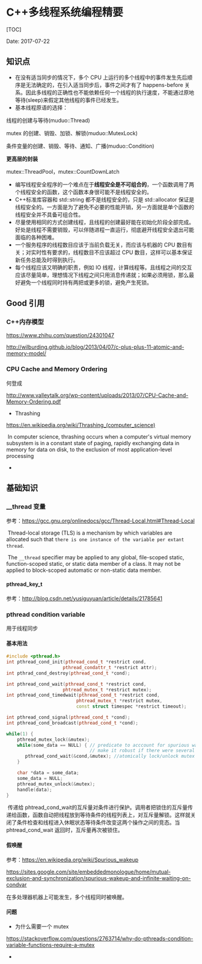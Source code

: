 # C++多线程系统编程精要

[TOC]

Date: 2017-07-22

## 知识点

* 在没有适当同步的情况下，多个 CPU 上运行的多个线程中的事件发生先后顺序是无法确定的，在引入适当同步后，事件之间才有了 happens-before 关系。因此多线程的正确性也不能依赖任何一个线程的执行速度，不能通过原地等待(sleep)来假定其他线程的事件已经发生。
* 基本线程原语的选择：

线程的创建与等待(muduo::Thread)

mutex 的创建、销毁、加锁、解锁(muduo::MutexLock)

条件变量的创建、销毁、等待、通知、广播(muduo::Condition)

**更高层的封装**

mutex::ThreadPool，mutex::CountDownLatch

* 编写线程安全程序的一个难点在于**线程安全是不可组合的**，一个函数调用了两个线程安全的函数，这个函数本身很可能不是线程安全的。
* C++标准库容器和 std::string 都不是线程安全的，只是 std::allocator 保证是线程安全的。一方面是为了避免不必要的性能开销，另一方面就是单个函数的线程安全并不具备可组合性。
* 尽量使用相同的方式创建线程，且线程的创建最好能在初始化阶段全部完成。好处是线程不需要销毁，可以伴随进程一直运行，彻底避开线程安全退出可能面临的各种困难。
* 一个服务程序的线程数目应该于当前负载无关，而应该与机器的 CPU 数目有关；对实时性有要求的，线程数目不应该超过 CPU 数目，这样可以基本保证新任务总能及时得到执行。
* 每个线程应该又明确的职责，例如 IO 线程，计算线程等。且线程之间的交互应该尽量简单，理想情况下线程之间只用消息传递就；如果必须用锁，那么最好避免一个线程同时持有两把或更多的锁，避免产生死锁。



## Good 引用

### C++内存模型

https://www.zhihu.com/question/24301047

http://wilburding.github.io/blog/2013/04/07/c-plus-plus-11-atomic-and-memory-model/

### CPU Cache and Memory Ordering

 何登成

http://www.valleytalk.org/wp-content/uploads/2013/07/CPU-Cache-and-Memory-Ordering.pdf

* Thrashing

https://en.wikipedia.org/wiki/Thrashing_(computer_science)

​      In computer science, thrashing occurs when a computer's virtual memory subsystem is in a constant state of paging, rapidly exchanging data in memory for data on disk, to the exclusion of most application-level processing

* ​

## 基础知识

### __thread 变量

参考：https://gcc.gnu.org/onlinedocs/gcc/Thread-Local.html#Thread-Local

​      Thread-local storage (TLS) is a mechanism by which variables are allocated such that `there is one instance of the variable per extant thread`. 

​      The `__thread` specifier may be applied to any global, file-scoped static, function-scoped static, or static data member of a class. It may not be applied to block-scoped automatic or non-static data member.

#### pthread_key_t

参考：http://blog.csdn.net/yusiguyuan/article/details/21785641



### pthread condition variable

用于线程同步

#### 基本用法

```c++
#include <pthread.h>
int pthread_cond_init(pthread_cond_t *restrict cond,
                     pthread_condattr_t *restrict attr);
int pthrad_cond_destroy(pthread_cond_t *cond);

int pthread_cond_wait(pthread_cond_t *restrict cond,
                     phtread_mutex_t *restrict mutex);
int pthread_cond_timedwait(pthread_cond_t *restrict cond,
                          phtread_mutex_t *restrict mutex,
                          const struct timespec *restrict timeout);

int pthread_cond_signal(pthread_cond_t *cond);
int pthread_cond_broadcast(pthread_cond_t *cond);
```

```c
while(1) {
    pthread_mutex_lock(&mutex);
    while(some_data == NULL) { // predicate to acccount for spurious wakeups,would also 
                               // make it robust if there were several consumers
       pthread_cond_wait(&cond,&mutex); //atomically lock/unlock mutex
    }

    char *data = some_data;
    some_data = NULL;
    pthread_mutex_unlock(&mutex);
    handle(data);
}
```

​        传递给 phtread_cond_wait的互斥量对条件进行保护。调用者把锁住的互斥量传递给函数，函数自动把线程放到等待条件的线程列表上，对互斥量解锁。这样就关闭了条件检查和线程进入休眠状态等待条件改变这两个操作之间的竞态。当 phtread_cond_wait 返回时，互斥量再次被锁住。



#### 假唤醒

参考：https://en.wikipedia.org/wiki/Spurious_wakeup

https://sites.google.com/site/embeddedmonologue/home/mutual-exclusion-and-synchronization/spurious-wakeup-and-infinite-waiting-on-condvar

在多处理器机器上可能发生，多个线程同时被唤醒。



#### 问题

* 为什么需要一个 mutex

https://stackoverflow.com/questions/2763714/why-do-pthreads-condition-variable-functions-require-a-mutex

* ​

